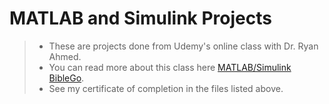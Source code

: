 # MATLAB and Simulink Projects

> * These are projects done from Udemy's online class with Dr. Ryan Ahmed.
> * You can read more about this class here [MATLAB/Simulink BibleGo](https://www.udemy.com/course/matlabsimulink-biblego-from-zero-to-hero/ "Title").
> * See my certificate of completion in the files listed above. 

